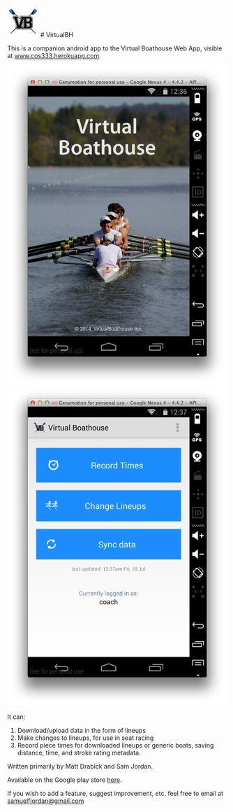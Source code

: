 ![](VB_logo.png)     # VirtualBH

This is a companion android app to the Virtual Boathouse Web App, visible at www.cos333.herokuapp.com. 

![](screenshot1.png)   ![](screenshot2.png)

It can: 

1. Download/upload data in the form of lineups
2. Make changes to lineups, for use in seat racing
3. Record piece times for downloaded lineups or generic boats, saving distance, time, and stroke rating metadata.

Written primarily by Matt Drabick and Sam Jordan.

Available on the Google play store [here](http://play.google.com/store/apps/details?id=com.vbh.virtualboathouse).

If you wish to add a feature, suggest improvement, etc. feel free to email at samuelfjordan@gmail.com
